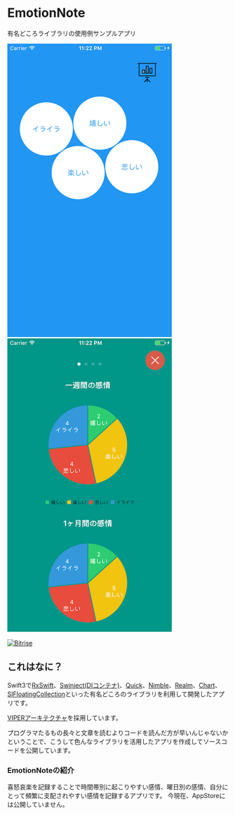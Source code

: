 # EmotionNote
有名どころライブラリの使用例サンプルアプリ

![スクリーンショット1](https://raw.githubusercontent.com/dobnezmi/EmotionNote/master/screen1.png) ![スクリーンショット2](https://raw.githubusercontent.com/dobnezmi/EmotionNote/master/screen2.png)

[![Bitrise](https://www.bitrise.io/app/033ed7656d4ed5a4.svg?token=XLaqD6YIhctzbpL4uh4-8g&branch=master)](https://www.bitrise.io/app/033ed7656d4ed5a4.svg?token=XLaqD6YIhctzbpL4uh4-8g&branch=master)

## これはなに？
Swift3で[RxSwift](https://github.com/ReactiveX/RxSwift)、[Swinject(DIコンテナ)](https://github.com/Swinject/Swinject)、[Quick](https://github.com/Quick/Quick)、[Nimble](https://github.com/Quick/Nimble)、[Realm](https://github.com/realm/realm-cocoa)、[Chart](https://github.com/danielgindi/Charts)、[SIFloatingCollection](https://github.com/ProudOfZiggy/SIFloatingCollection_Swift)といった有名どころのライブラリを利用して開発したアプリです。

[VIPERアーキテクチャ](https://www.objc.io/issues/13-architecture/viper/)を採用しています。

プログラマたるもの長々と文章を読むよりコードを読んだ方が早いんじゃないかということで、こうして色んなライブラリを活用したアプリを作成してソースコードを公開しています。

### EmotionNoteの紹介

喜怒哀楽を記録することで時間帯別に起こりやすい感情、曜日別の感情、自分にとって頻繁に支配されやすい感情を記録するアプリです。
今現在、AppStoreには公開していません。
